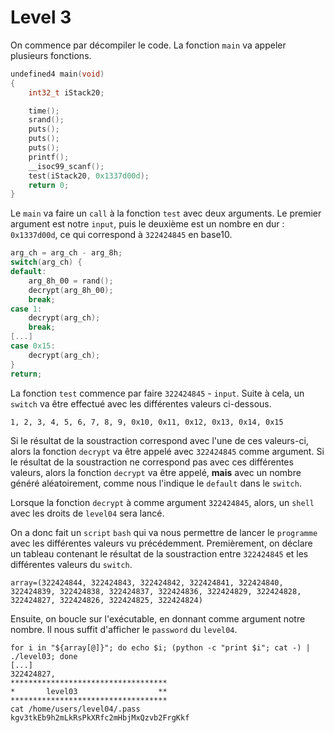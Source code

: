 # Level 3

On commence par décompiler le code. La fonction `main` va appeler plusieurs fonctions.

```C
undefined4 main(void)
{
	int32_t iStack20;

	time();
	srand();
	puts();
	puts();
	puts();
	printf();
	__isoc99_scanf();
	test(iStack20, 0x1337d00d);
	return 0;
}
```

Le `main` va faire un `call` à la fonction `test` avec deux arguments.
Le premier argument est notre `input`, puis le deuxième est un nombre en dur :
`0x1337d00d`, ce qui correspond à `322424845` en base10.

```C
arg_ch = arg_ch - arg_8h;
switch(arg_ch) {
default:
	arg_8h_00 = rand();
	decrypt(arg_8h_00);
	break;
case 1:
	decrypt(arg_ch);
	break;
[...]
case 0x15:
	decrypt(arg_ch);
}
return;
```
La fonction `test` commence par faire `322424845` - `input`.
Suite à cela, un `switch` va être effectué avec les différentes valeurs ci-dessous.
```
1, 2, 3, 4, 5, 6, 7, 8, 9, 0x10, 0x11, 0x12, 0x13, 0x14, 0x15
```
Si le résultat de la soustraction correspond avec l'une de ces valeurs-ci, alors la fonction `decrypt` va être appelé avec `322424845` comme argument.
Si le résultat de la soustraction ne correspond pas avec ces différentes valeurs, alors la fonction `decrypt` va être appelé, **mais** avec un nombre généré aléatoirement, comme nous l'indique le `default` dans le `switch`.

Lorsque la fonction `decrypt` à comme argument `322424845`, alors, un `shell` avec les droits de `level04` sera lancé.

On a donc fait un `script` `bash` qui va nous permettre de lancer le `programme` avec les différentes valeurs vu précédemment.
Premièrement, on déclare un tableau contenant le résultat de la soustraction entre `322424845` et les différentes valeurs du `switch`. 

```
array=(322424844, 322424843, 322424842, 322424841, 322424840, 322424839, 322424838, 322424837, 322424836, 322424829, 322424828, 322424827, 322424826, 322424825, 322424824)
```

Ensuite, on boucle sur l'exécutable, en donnant comme argument notre nombre. Il nous suffit d'afficher le `password` du `level04`.

```
for i in "${array[@]}"; do echo $i; (python -c "print $i"; cat -) | ./level03; done
[...]
322424827,
***********************************
*		level03					 **
***********************************
cat /home/users/level04/.pass
kgv3tkEb9h2mLkRsPkXRfc2mHbjMxQzvb2FrgKkf
```